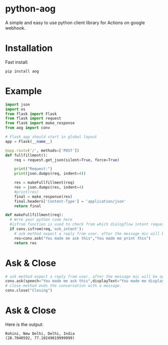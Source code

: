 # python-aog

A simple and easy to use python client library for Actions on google webhook.



Installation
============

Fast install:

```
pip install aog
```



Example
=======

```python
import json
import os
from flask import Flask
from flask import request
from flask import make_response
from aog import conv

# Flask app should start in global layout
app = Flask(__name__)

@app.route('/', methods=['POST'])
def fullfillment():
    req = request.get_json(silent=True, force=True)

    print("Request:")
    print(json.dumps(req, indent=4))

    res = makeFullfillment(req)
    res = json.dumps(res, indent=4)
    #print(res)
    final = make_response(res)
    final.headers['Content-Type'] = 'application/json'
    return final

def makeFullfillment(req):
  # Wrte your python code here
  #isfrom function is used to check from which dialogflow intent request came from.
  if conv.isfrom(req,'ask_intent'): 
    # ask method expect a reply from user. after the message mic will be open for user to reply.
    res=conv.ask("You made me ask this","You made me print this")
    return res

```    

Ask & Close
===========


```python
# ask method expect a reply from user. after the message mic will be open for user to reply.
conv.ask(speech="You made me ask this",displayText="You made me display this")
# close method ends the conversation with a message.
conv.close("Closing")

```
 
Ask & Close
===========

Here is the output:
```
Rohini, New Delhi, Delhi, India
(28.7040592, 77.10249019999999)
```
    
